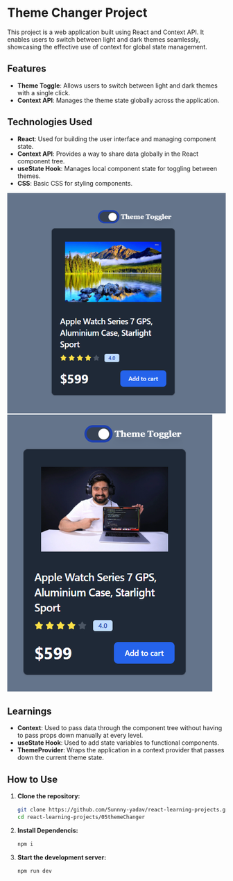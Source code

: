 # Theme Changer Project

This project is a web application built using React and Context API. It enables users to switch between light and dark themes seamlessly, showcasing the effective use of context for global state management.

## Features

- **Theme Toggle**: Allows users to switch between light and dark themes with a single click.
- **Context API**: Manages the theme state globally across the application.

## Technologies Used

- **React**: Used for building the user interface and managing component state.
- **Context API**: Provides a way to share data globally in the React component tree.
- **useState Hook**: Manages local component state for toggling between themes.
- **CSS**: Basic CSS for styling components.
  
![theme toggelar white](./src/assets/dark.png)
![theme toggelar black](./src/assets/image.png)
## Learnings

- **Context**: Used to pass data through the component tree without having to pass props down manually at every level.
- **useState Hook**: Used to add state variables to functional components.
- **ThemeProvider**: Wraps the application in a context provider that passes down the current theme state.

## How to Use

1. **Clone the repository:**
   ```bash
   git clone https://github.com/Sunnny-yadav/react-learning-projects.git
   cd react-learning-projects/05themeChanger
2. **Install Dependencis:**
   ```bash
   npm i
   ```
4. **Start the development server:**
   ```bash
   npm run dev 
   ```
